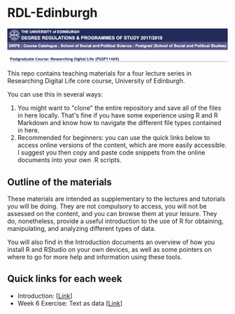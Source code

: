 # RDL-Edinburgh

![Alt Text](coursebanner.png)

This repo contains teaching materials for a four lecture series in Researching Digital Life core course, University of Edinburgh. 

You can use this in several ways:

1. You might want to "clone" the entire repository and save all of the files in here locally. That's fine if you have some experience using R and R Markdown and know how to navigate the different file types contained in here. 
2. Recommended for beginners: you can use the quick links below to access online versions of the content, which are more easily accessible. I suggest you then copy and paste code snippets from the online documents into your own .R scripts.

## Outline of the materials

These materials are intended as supplementary to the lectures and tutorials you will be doing. They are not compulsory to access, you will not be assessed on the content, and you can browse them at your leisure. They do, nonetheless, provide a useful introduction to the use of R for obtaining, manipulating, and analyzing different types of data. 

You will also find in the Introduction documents an overview of how you install R and RStudio on your own devices, as well as some pointers on where to go for more help and information using these tools.

## Quick links for each week

- Introduction: \[[Link](https://rawcdn.githack.com/cjbarrie/RDL-Ed/c6bb431e79d1c386cfd05b2a1ab863c2fc219cf2/01-intro/01-intro.html)\]
- Week 6 Exercise: Text as data \[[Link](https://rawcdn.githack.com/cjbarrie/RDL-Ed/c6bb431e79d1c386cfd05b2a1ab863c2fc219cf2/02-text-as-data/02-week6.html)\]

